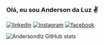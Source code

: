 ### Olá, eu sou Anderson da Luz ✌️

[![linkedin](https://img.shields.io/badge/LinkedIn-0077B5?style=for-the-badge&logo=linkedin&logoColor=white)](https://www.linkedin.com/in/anderson-da-luz/)
[![instagram](https://img.shields.io/badge/Instagram-E4405F?style=for-the-badge&logo=instagram&logoColor=white)](https://www.instagram.com/andersondlz/)
[![facebook](https://img.shields.io/badge/Facebook-1877F2?style=for-the-badge&logo=facebook&logoColor=white)](https://www.linkedin.com/in/anderson-da-luz/)

![Andersondlz GitHub stats](https://github-readme-stats.vercel.app/api?username=Andersondlz&show_icons=true&theme=radical)
